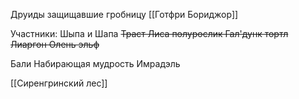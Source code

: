 Друиды защищавшие гробницу [[Готфри Бориджор]]

Участники:
Шыпа и Шапа
~~Траст Лиса полурослик
Гал'дунк тортл
Лиаргон Олень эльф~~

Бали Набирающая мудрость
Имрадэль

[[Сиренгринский лес]]
